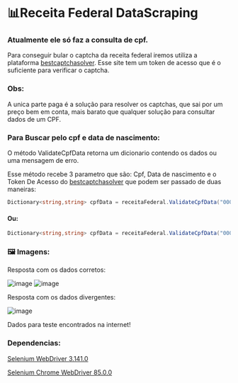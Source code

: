 # 📊Receita Federal DataScraping
<h3>Atualmente ele só faz a consulta de cpf.</h3>

<p>Para conseguir bular o captcha da receita federal iremos utiliza a plataforma <a href="https://bestcaptchasolver.com/ref/5f879ce04f5ae85d80220feb">bestcaptchasolver</a>.
Esse site tem um token de acesso que é o suficiente para verificar o captcha.
</p>

<h3>Obs:</h3>

<p>A unica parte paga é a solução para resolver os captchas, que sai por um preço bem em conta, mais barato que qualquer solução para consultar dados de um CPF.</p>

<h3>Para Buscar pelo cpf e data de nascimento:</h3>
<p>O método ValidateCpfData retorna um dicionario contendo os dados ou uma mensagem de erro.</p>

<p>Esse método recebe 3 parametro que são: Cpf, Data de nascimento e o Token De Acesso do <a href="https://bestcaptchasolver.com/ref/5f879ce04f5ae85d80220feb">bestcaptchasolver</a> que podem ser passado de duas maneiras:</p>

```csharp
Dictionary<string,string> cpfData = receitaFederal.ValidateCpfData("00011122233","11223333","BAC21DFA5FE5DORIME608BED45F8D703");
```
<h4>Ou:</h4>

```csharp
Dictionary<string,string> cpfData = receitaFederal.ValidateCpfData("000.111.222-33","11/22/3333","BAC21DFA5AMENO5CA9608BED45F8D703");
```
<h3>🖼 Imagens:</h3>
<p>Resposta com os dados corretos:</p>

![image](https://user-images.githubusercontent.com/52106304/97119112-d5cce500-16ec-11eb-91c7-8d86f2f6e9f2.png)
![image](https://user-images.githubusercontent.com/52106304/97119245-b84c4b00-16ed-11eb-8048-a7babce4d8fc.png)

<p>Resposta com os dados divergentes:</p>


![image](https://user-images.githubusercontent.com/52106304/97119380-9c957480-16ee-11eb-92da-3b8ecb94cc0b.png)

<p>Dados para teste encontrados na internet!</p>

<h3>Dependencias:</h3>

<a href="https://www.nuget.org/packages/Selenium.WebDriver/3.141.0">Selenium WebDriver 3.141.0</a>

<a href="https://www.nuget.org/packages/Selenium.Chrome.WebDriver/85.0.0">Selenium Chrome WebDriver 85.0.0</a>
